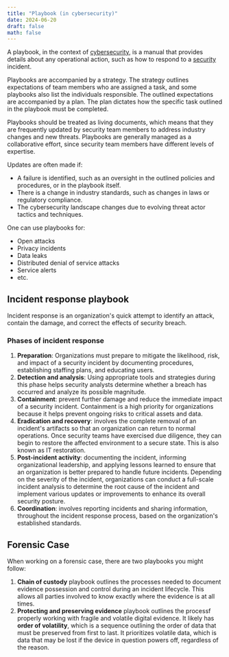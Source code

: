 ```yaml
---
title: "Playbook (in cybersecurity)"
date: 2024-06-20
draft: false
math: false
---
```


A playbook, in the context of [cybersecurity](/cybersecurity), is a
manual that provides details about any operational action, such as how
to respond to a [security](/security) incident.

Playbooks are accompanied by a strategy. The strategy outlines
expectations of team members who are assigned a task, and some playbooks
also list the individuals responsible. The outlined expectations are
accompanied by a plan. The plan dictates how the specific task outlined
in the playbook must be completed.

Playbooks should be treated as living documents, which means that they
are frequently updated by security team members to address industry
changes and new threats. Playbooks are generally managed as a
collaborative effort, since security team members have different levels
of expertise.

Updates are often made if:

- A failure is identified, such as an oversight in the outlined policies
  and procedures, or in the playbook itself.
- There is a change in industry standards, such as changes in laws or
  regulatory compliance.
- The cybersecurity landscape changes due to evolving threat actor
  tactics and techniques.

One can use playbooks for:

- Open attacks
- Privacy incidents
- Data leaks
- Distributed denial of service attacks
- Service alerts
- etc.

## Incident response playbook

Incident response is an organization's quick attempt to identify an
attack, contain the damage, and correct the effects of security breach.

### Phases of incident response

1. **Preparation**: Organizations must prepare to mitigate the
   likelihood, risk, and impact of a security incident by documenting
   procedures, establishing staffing plans, and educating users.
2. **Detection and analysis**: Using appropriate tools and strategies
   during this phase helps security analysts determine whether a breach
   has occurred and analyze its possible magnitude.
3. **Containment**: prevent further damage and reduce the immediate
   impact of a security incident. Containment is a high priority for
   organizations because it helps prevent ongoing risks to critical
   assets and data.
4. **Eradication and recovery**: involves the complete removal of an
   incident's artifacts so that an organization can return to normal
   operations. Once security teams have exercised due diligence, they
   can begin to restore the affected environment to a secure state. This
   is also known as IT restoration.
5. **Post-incident activity**: documenting the incident, informing
   organizational leadership, and applying lessons learned to ensure
   that an organization is better prepared to handle future incidents.
   Depending on the severity of the incident, organizations can conduct
   a full-scale incident analysis to determine the root cause of the
   incident and implement various updates or improvements to enhance its
   overall security posture.
6. **Coordination**: involves reporting incidents and sharing
   information, throughout the incident response process, based on the
   organization's established standards.

## Forensic Case

When working on a forensic case, there are two playbooks you might follow:
1. **Chain of custody** playbook outlines the processes needed to
   document evidence possession and control during an incident
   lifecycle. This allows all parties involved to know exactly where the
   evidence is at all times.
2. **Protecting and preserving evidence** playbook outlines the processf
   properly working with fragile and volatile digital evidence. It
   likely has **order of volatility**, which is a sequence outlining the
   order of data that must be preserved from first to last. It
   prioritizes volatile data, which is data that may be lost if the
   device in question powers off, regardless of the reason.
